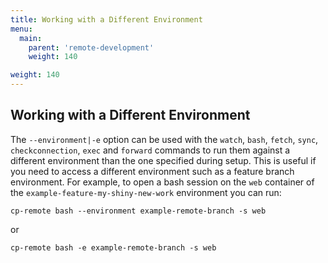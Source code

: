 ```yaml
---
title: Working with a Different Environment
menu:
  main:
    parent: 'remote-development'
    weight: 140

weight: 140
---
```

## Working with a Different Environment

The `--environment|-e` option can be used with the `watch`, `bash`, `fetch`, `sync`, `checkconnection`, `exec` and `forward` commands to run them against a different environment than the one specified during setup. This is useful if you need to access a different environment such as a feature branch environment. For example, to open a bash session on the `web` container of the `example-feature-my-shiny-new-work` environment you can run:

```
cp-remote bash --environment example-remote-branch -s web
```

or

```
cp-remote bash -e example-remote-branch -s web
```
